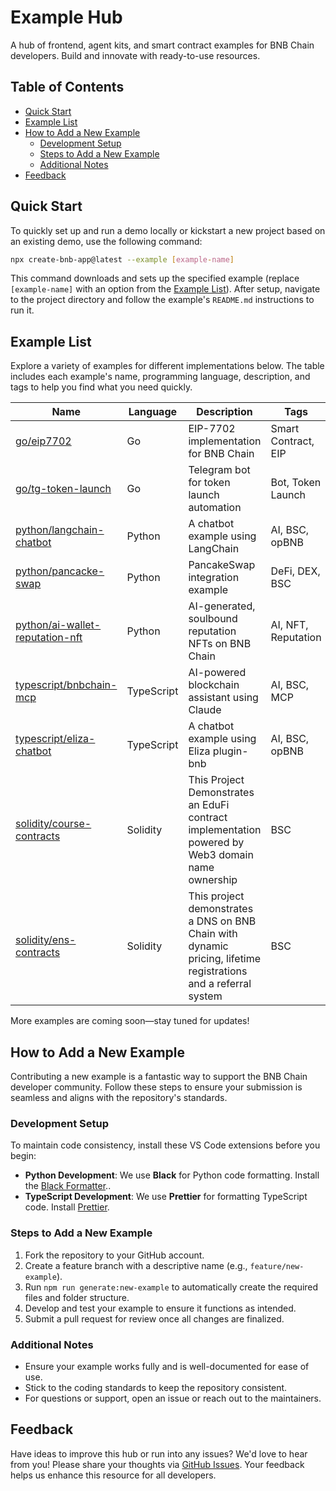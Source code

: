 # Example Hub

A hub of frontend, agent kits, and smart contract examples for BNB Chain developers. Build and innovate with
ready-to-use resources.

## Table of Contents

- [Quick Start](#quick-start)
- [Example List](#example-list)
- [How to Add a New Example](#how-to-add-a-new-example)
  - [Development Setup](#development-setup)
  - [Steps to Add a New Example](#steps-to-add-a-new-example)
  - [Additional Notes](#additional-notes)
- [Feedback](#feedback)

## Quick Start

To quickly set up and run a demo locally or kickstart a new project based on an existing demo, use the following
command:

```sh
npx create-bnb-app@latest --example [example-name]
```

This command downloads and sets up the specified example (replace `[example-name]` with an option from
the [Example List](#example-list)).
After setup, navigate to the project directory and follow the example's `README.md` instructions to run it.

## Example List

Explore a variety of examples for different implementations below. The table includes each example's name, programming
language, description, and tags to help you find what you need quickly.

| Name                                                   | Language   | Description                                  | Tags                |
| ------------------------------------------------------ | ---------- | -------------------------------------------- | ------------------- |
| [go/eip7702](./go/eip7702-demo)                        | Go         | EIP-7702 implementation for BNB Chain        | Smart Contract, EIP |
| [go/tg-token-launch](./go/tg-token-launch-example)     | Go         | Telegram bot for token launch automation     | Bot, Token Launch   |
| [python/langchain-chatbot](./python/langchain-chatbot) | Python     | A chatbot example using LangChain            | AI, BSC, opBNB      |
| [python/pancacke-swap](./python/pancake-swap-example)  | Python     | PancakeSwap integration example              | DeFi, DEX, BSC      |
| [python/ai-wallet-reputation-nft](./python/ai-wallet-reputation-nft) | Python     | AI-generated, soulbound reputation NFTs on BNB Chain | AI, NFT, Reputation |
| [typescript/bnbchain-mcp](./typescript/bnbchain-mcp)   | TypeScript | AI-powered blockchain assistant using Claude | AI, BSC, MCP        |
| [typescript/eliza-chatbot](./typescript/eliza-chatbot) | TypeScript | A chatbot example using Eliza plugin-bnb     | AI, BSC, opBNB      |
| [solidity/course-contracts](./solidity/course-contracts) | Solidity | This Project Demonstrates an EduFi contract implementation powered by Web3 domain name ownership | BSC |
| [solidity/ens-contracts](./solidity/ens-contracts) | Solidity | This project demonstrates a DNS on BNB Chain with dynamic pricing, lifetime registrations and a referral system | BSC |
More examples are coming soon—stay tuned for updates!

## How to Add a New Example

Contributing a new example is a fantastic way to support the BNB Chain developer community. Follow these steps to ensure
your submission is seamless and aligns with the repository's standards.

### Development Setup

To maintain code consistency, install these VS Code extensions before you begin:

- **Python Development**: We use **Black** for Python code formatting. Install
  the <a href="https://marketplace.visualstudio.com/items?itemName=ms-python.black-formatter" target="_blank">Black Formatter</a>..
- **TypeScript Development**: We use **Prettier** for formatting TypeScript code.
  Install <a href="https://marketplace.visualstudio.com/items?itemName=esbenp.prettier-vscode" target="_blank">Prettier</a>.

### Steps to Add a New Example

1. Fork the repository to your GitHub account.
2. Create a feature branch with a descriptive name (e.g., `feature/new-example`).
3. Run `npm run generate:new-example` to automatically create the required files and folder structure.
4. Develop and test your example to ensure it functions as intended.
5. Submit a pull request for review once all changes are finalized.

### Additional Notes

- Ensure your example works fully and is well-documented for ease of use.
- Stick to the coding standards to keep the repository consistent.
- For questions or support, open an issue or reach out to the maintainers.

## Feedback

Have ideas to improve this hub or run into any issues? We'd love to hear from you! Please share your thoughts via [GitHub
Issues](https://github.com/bnb-chain/example-hub/issues). Your feedback helps us enhance this resource for all developers.
